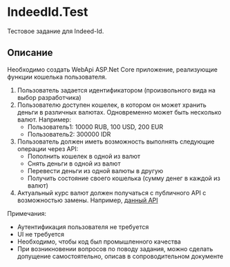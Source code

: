 # IndeedId.Test

Тестовое задание для Indeed-Id.

## Описание

Необходимо создать WebApi ASP.Net Core приложение, реализующие функции кошелька пользователя.


1. Пользователь задается идентификатором (произвольного вида на выбор разработчика)
2. Пользователю доступен кошелек, в котором он может хранить деньги в различных валютах. Одновременно может быть несколько валют. Например:
    * Пользователь1: 10000 RUB, 100 USD, 200 EUR
    * Пользователь2: 300000 IDR
3. Пользователь должен иметь возможность выполнять следующие операции через API:
    * Пополнить кошелек в одной из валют
    * Снять деньги в одной из валют
    * Перевести деньги из одной валюты в другую
    * Получить состояние своего кошелька (сумму денег в каждой из валют)
4. Актуальный курс валют должен получаться с публичного API с возможностью замены. Например, [данный API](https://www.ecb.europa.eu/stats/eurofxref/eurofxref-daily.xml)


Примечания:
  - Аутентификация пользователя не требуется
  - UI не требуется
  - Необходимо, чтобы код был промышленного качества
  - При возникновении вопросов по поводу задания, можно сделать допущение самостоятельно, описав в сопроводительном документе
